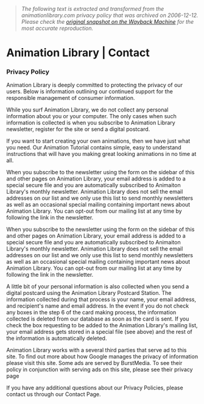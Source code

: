 > *The following text is extracted and transformed from the animationlibrary.com privacy policy that was archived on 2006-12-12. Please check the [original snapshot on the Wayback Machine](https://web.archive.org/web/20061212021314id_/http%3A//animationlibrary.com/privacy) for the most accurate reproduction.*

# Animation Library | Contact

### Privacy Policy

Animation Library is deeply committed to protecting the privacy of our users. Below is information outlining our continued support for the responsible management of consumer information.

While you surf Animation Library, we do not collect any personal information about you or your computer. The only cases when such information is collected is when you subscribe to Animation Library newsletter, register for the site or send a digital postcard.

If you want to start creating your own animations, then we have just what you need. Our Animation Tutorial contains simple, easy to understand instructions that will have you making great looking animations in no time at all.

When you subscribe to the newsletter using the form on the sidebar of this and other pages on Animation Library, your email address is added to a special secure file and you are automatically subscribed to Animaiton Library's monthly newsletter. Animation Library does not sell the email addresses on our list and we only use this list to send monthly newsletters as well as an occasional special mailing containing important news about Animation Library. You can opt-out from our mailing list at any time by following the link in the newsletter.

When you subscribe to the newsletter using the form on the sidebar of this and other pages on Animation Library, your email address is added to a special secure file and you are automatically subscribed to Animaiton Library's monthly newsletter. Animation Library does not sell the email addresses on our list and we only use this list to send monthly newsletters as well as an occasional special mailing containing important news about Animation Library. You can opt-out from our mailing list at any time by following the link in the newsletter.

A little bit of your personal information is also collected when you send a digital postcard using the Animation Library Postcard Station. The information collected during that process is your name, your email address, and recipient's name and email address. In the event if you do not check any boxes in the step 6 of the card making process, the information collected is deleted from our database as soon as the card is sent. If you check the box requesting to be added to the Animation Library's mailing list, your email address gets stored in a special file (see above) and the rest of the information is automatically deleted.

Animation Library works with a several third parties that serve ad to this site. To find out more about how Google manages the privacy of information please visit this site. Some ads are served by BurstMedia. To see their policy in conjunction with serving ads on this site, please see their privacy page

If you have any additional questions about our Privacy Policies, please contact us through our Contact Page.
